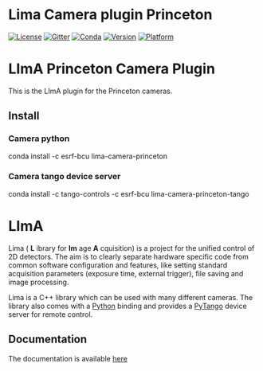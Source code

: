 # Lima Camera plugin Princeton


[![License](https://img.shields.io/github/license/esrf-bliss/lima.svg?style=flat)](https://opensource.org/licenses/GPL-3.0)
[![Gitter](https://img.shields.io/gitter/room/esrf-bliss/lima.svg?style=flat)](https://gitter.im/esrf-bliss/LImA)
[![Conda](https://img.shields.io/conda/dn/esrf-bcu/lima-camera-princeton.svg?style=flat)](https://anaconda.org/esrf-bcu)
[![Version](https://img.shields.io/conda/vn/esrf-bcu/lima-camera-princeton.svg?style=flat)](https://anaconda.org/esrf-bcu)
[![Platform](https://img.shields.io/conda/pn/esrf-bcu/lima-camera-princeton.svg?style=flat)](https://anaconda.org/esrf-bcu)

# LImA Princeton Camera Plugin

This is the LImA plugin for the Princeton cameras.

## Install

### Camera python

conda install -c esrf-bcu lima-camera-princeton

### Camera tango device server

conda install -c tango-controls -c esrf-bcu lima-camera-princeton-tango

# LImA

Lima ( **L** ibrary for **Im** age **A** cquisition) is a project for the unified control of 2D detectors. The aim is to clearly separate hardware specific code from common software configuration and features, like setting standard acquisition parameters (exposure time, external trigger), file saving and image processing.

Lima is a C++ library which can be used with many different cameras. The library also comes with a [Python](http://python.org) binding and provides a [PyTango](http://pytango.readthedocs.io/en/stable/) device server for remote control.

## Documentation

The documentation is available [here](https://lima.blissgarden.org)




